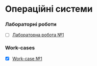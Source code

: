 # Операційні системи

### Лабораторні роботи
- [ ] [Лабораторна робота №1](/labs/1.md)

### Work-cases
- [x] [Work-case №1](/workcases/1.md)